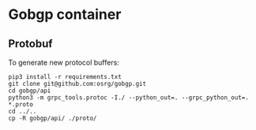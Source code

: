 # Gobgp container

## Protobuf

To generate new protocol buffers:

```shell-script
pip3 install -r requirements.txt
git clone git@github.com:osrg/gobgp.git
cd gobgp/api
python3 -m grpc_tools.protoc -I./ --python_out=. --grpc_python_out=. *.proto
cd ../..
cp -R gobgp/api/ ./proto/
```

